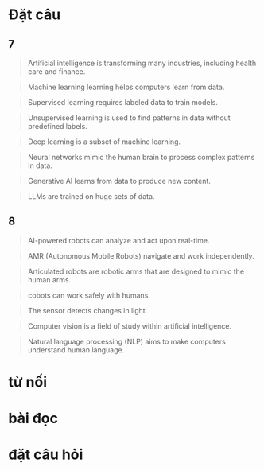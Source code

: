 # Đặt câu 
## 7
> Artificial intelligence is transforming many industries, including health care and finance.

 >Machine learning learning helps computers learn from data.

> Supervised learning requires labeled data to train models.

>Unsupervised learning is used to find patterns in data without predefined labels.

>Deep learning is a subset of machine learning.

>Neural networks mimic the human brain to process complex patterns in data.

>Generative AI learns from data to produce new content.

>LLMs are trained on huge sets of data.

## 8
> AI-powered robots can analyze and act upon real-time.

> AMR (Autonomous Mobile Robots) navigate and work independently.

>Articulated robots are robotic arms that are designed to mimic the human arms.

>cobots can work safely with humans.

>The sensor detects changes in light.

>Computer vision is a field of study within artificial intelligence.

>Natural language processing (NLP) aims to make computers understand human language.

# từ nối

# bài đọc

# đặt câu hỏi

